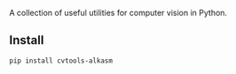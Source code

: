 A collection of useful utilities for computer vision in Python. 

## Install
    
```sh
pip install cvtools-alkasm
```
